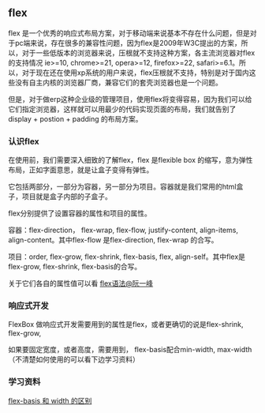 ## flex

flex 是一个优秀的响应式布局方案，对于移动端来说基本不存在什么问题，但是对于pc端来说，存在很多的兼容性问题，因为flex是2009年W3C提出的方案，所以，对于一些低版本的浏览器来说，压根就不支持这种方案，各主流浏览器对flex的支持情况 ie>=10, chrome>=21, opera>=12, firefox>=22, safari>=6.1。所以，对于现在还在使用xp系统的用户来说，flex压根就不支持，特别是对于国内这些没有自主内核的浏览器厂商，兼容它们的套壳浏览器也是一个问题。

但是，对于做erp这种企业级的管理项目，使用flex将变得容易，因为我们可以给它们指定浏览器，这样就可以用最少的代码实现页面的布局，我们就告别了display + postion + padding 的布局方案。

### 认识flex

在使用前，我们需要深入细致的了解flex，flex 是flexible box 的缩写，意为弹性布局，正如字面意思，就是让盒子变得有弹性。

它包括两部分，一部分为容器，另一部分为项目。容器就是我们常用的html盒子，项目就是盒子内部的子盒子。

flex分别提供了设置容器的属性和项目的属性。

容器：flex-direction， flex-wrap, flex-flow, justify-content, align-items, align-content。其中flex-flow 是flex-direction, flex-wrap 的合写。

项目：order, flex-grow, flex-shrink, flex-basis, flex, align-self。其中flex是flex-grow, flex-shrink, flex-basis的合写。

关于它们各自的属性值可以看 [flex语法@阮一峰](http://www.ruanyifeng.com/blog/2015/07/flex-grammar.html)

### 响应式开发

FlexBox 做响应式开发需要用到的属性是flex，或者更确切的说是flex-shrink, flex-grow,

如果要固定宽度，或者高度，需要用到， flex-basis配合min-width, max-width（不清楚如何使用的可以看下边学习资料）

### 学习资料

[flex-basis 和 width 的区别](http://gedd.ski/post/the-difference-between-width-and-flex-basis/)
